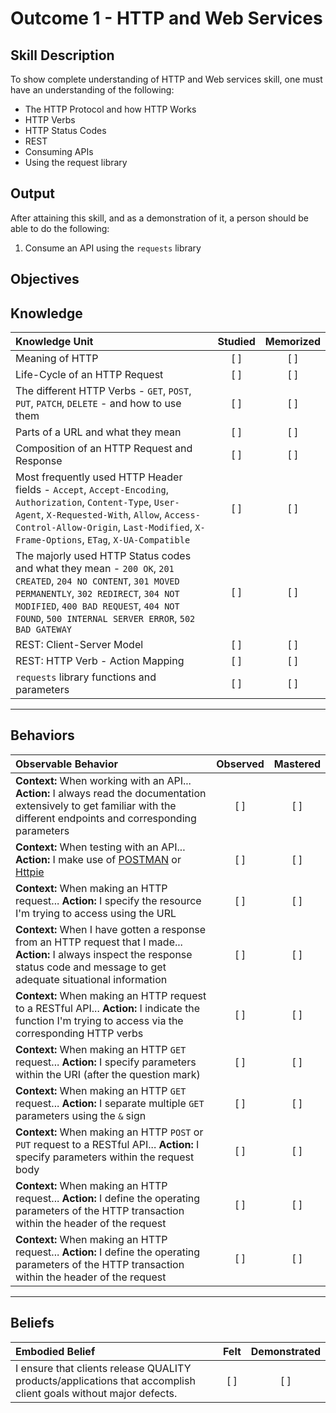 # Outcome 1 - HTTP and Web Services

**Skill Description**
----------
To show complete understanding of HTTP and Web services skill, one must have an understanding of the following:

- The HTTP Protocol and how HTTP Works
- HTTP Verbs
- HTTP Status Codes
- REST
- Consuming APIs
- Using the request library


**Output**
----------
After attaining this skill, and as a demonstration of it, a person should be able to do the following:

1. Consume an API using the `requests` library


**Objectives**
----------
## **Knowledge**


| Knowledge Unit   |      Studied      | Memorized |
|:-------------|:------------------:|:--------:|
| Meaning of HTTP | [ ] | [ ] |
| Life-Cycle of an HTTP Request | [ ] | [ ] |
| The different HTTP Verbs - `GET`, `POST`, `PUT`, `PATCH`, `DELETE` - and how to use them | [ ] | [ ] |
| Parts of a URL and what they mean | [ ] | [ ] |
| Composition of an HTTP Request and Response | [ ] | [ ] |
| Most frequently used HTTP Header fields - `Accept`, `Accept-Encoding`, `Authorization`, `Content-Type`, `User-Agent`, `X-Requested-With`, `Allow`, `Access-Control-Allow-Origin`, `Last-Modified`, `X-Frame-Options`, `ETag`, `X-UA-Compatible` | [ ] | [ ] |
| The majorly used HTTP Status codes and what they mean - `200 OK`, `201 CREATED`, `204 NO CONTENT`, `301 MOVED PERMANENTLY`, `302 REDIRECT`, `304 NOT MODIFIED`, `400 BAD REQUEST`, `404 NOT FOUND`, `500 INTERNAL SERVER ERROR`, `502 BAD GATEWAY` | [ ] | [ ] |
| REST: Client-Server Model | [ ] | [ ] |
| REST: HTTP Verb - Action Mapping | [ ] | [ ] |
| `requests` library functions and parameters | [ ] | [ ] |


----------


## **Behaviors**

| Observable Behavior   |      Observed      | Mastered |
|:-------------|:------------------:|:--------:|
| **Context:** When working with an API... **Action:** I always read the documentation extensively to get familiar with the different endpoints and corresponding parameters | [ ] | [ ] |
| **Context:** When testing with an API... **Action:** I make use of [POSTMAN](https://www.getpostman.com/) or [Httpie](https://github.com/jkbrzt/httpie) | [ ] | [ ] |
| **Context:** When making an HTTP request... **Action:** I specify the resource I'm trying to access using the URL | [ ] | [ ] |
| **Context:** When I have gotten a response from an HTTP request that I made... **Action:** I always inspect the response status code and message to get adequate situational information | [ ] | [ ] |
| **Context:** When making an HTTP request to a RESTful API... **Action:** I indicate the function I'm trying to access via the corresponding HTTP verbs  | [ ] | [ ] |
| **Context:** When making an HTTP `GET` request... **Action:** I specify parameters within the URI (after the question mark) | [ ] | [ ] |
| **Context:** When making an HTTP `GET` request... **Action:** I separate multiple `GET` parameters using the `&` sign | [ ] | [ ] |
| **Context:** When making an HTTP `POST` or `PUT` request to a RESTful API... **Action:** I specify parameters within the request body | [ ] | [ ] |
| **Context:** When making an HTTP request... **Action:** I define the operating parameters of the HTTP transaction within the header of the request | [ ] | [ ] |
| **Context:** When making an HTTP request... **Action:** I define the operating parameters of the HTTP transaction within the header of the request | [ ] | [ ] |



----------


## **Beliefs**


| Embodied Belief   |      Felt      | Demonstrated |
|:-------------|:------------------:|:--------:|
| I ensure that clients release QUALITY products/applications that accomplish client goals without major defects. | [ ] | [ ]  |
